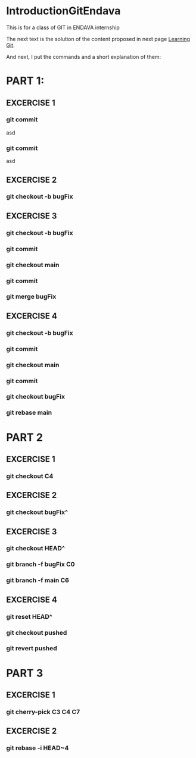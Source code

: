 # IntroductionGitEndava
This is for a class of GIT in ENDAVA internship

The next text is the solution of the content proposed in next page [Learning Git](https://learngitbranching.js.org/).

And next, I put the commands and a short explanation of them:

# PART 1:
## EXCERCISE 1
### git commit
asd
### git commit  
asd

## EXCERCISE 2
### git checkout -b bugFix  

## EXCERCISE 3
### git checkout -b bugFix  
### git commit  
### git checkout main  
### git commit  
### git merge bugFix  

## EXCERCISE 4
### git checkout -b bugFix  
### git commit  
### git checkout main  
### git commit  
### git checkout bugFix  
### git rebase main  

# PART 2
## EXCERCISE 1
### git checkout C4  

## EXCERCISE 2
### git checkout bugFix^  

## EXCERCISE 3
### git checkout HEAD^  
### git branch -f bugFix C0  
### git branch -f main C6  

## EXCERCISE 4
### git reset HEAD^  
### git checkout pushed  
### git revert pushed  

# PART 3
## EXCERCISE 1
### git cherry-pick C3 C4 C7  

## EXCERCISE 2
### git rebase -i HEAD~4  